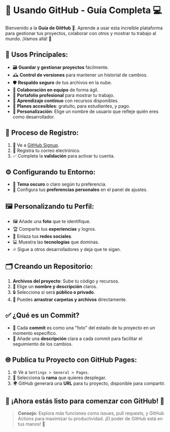 # 🚀 Usando GitHub - Guía Completa 💻

Bienvenido a la **Guía de GitHub** 🌟. Aprende a usar esta increíble plataforma para gestionar tus proyectos, colaborar con otros y mostrar tu trabajo al mundo. ¡Vamos allá! 🚀

## 🌟 Usos Principales:

- 🗃️ **Guardar y gestionar proyectos** fácilmente.
- 🕰️ **Control de versiones** para mantener un historial de cambios.
- 🛡️ **Respaldo seguro** de tus archivos en la nube.
- 👥 **Colaboración en equipo** de forma ágil.
- 📂 **Portafolio profesional** para mostrar tu trabajo.
- 📖 **Aprendizaje continuo** con recursos disponibles.
- 💸 **Planes accesibles**: gratuito, para estudiantes, y pago.
- 🎨 **Personalización**: Elige un nombre de usuario que refleje quién eres como desarrollador.

## 🔐 Proceso de Registro:

1. 📝 Ve a [GitHub Signup](https://github.com/signup).
2. 📧 Registra tu correo electrónico.
3. ✅ Completa la **validación** para activar tu cuenta.

## ⚙️ Configurando tu Entorno:

- 🌙 **Tema oscuro** o claro según tu preferencia.
- 🎯 Configura tus **preferencias personales** en el panel de ajustes.

## 🖼️ Personalizando tu Perfil:

- 🖼️ Añade una **foto** que te identifique.
- 🏆 Comparte tus **experiencias** y logros.
- 🔗 Enlaza tus **redes sociales**.
- 💻 Muestra las **tecnologías** que dominas.
- 🔥 Sigue a otros desarrolladores y deja que te sigan.

## 🗂️ Creando un Repositorio:

1. **Archivos del proyecto**: Sube tu código y recursos.
2. 📝 Elige un **nombre y descripción** claros.
3. 🔒 Selecciona si será **público o privado**.
4. 📂 Puedes **arrastrar carpetas y archivos** directamente.

## ✅ ¿Qué es un Commit?

- 📸 Cada **commit** es como una "foto" del estado de tu proyecto en un momento específico.
- 📝 Añade una **descripción** clara a cada commit para facilitar el seguimiento de los cambios.

## 🌐 Publica tu Proyecto con GitHub Pages:

1. ⚙️ Ve a `Settings > General > Pages`.
2. 📂 Selecciona la **rama** que quieres desplegar.
3. 🌍 GitHub generará una **URL** para tu proyecto, disponible para compartir.
   
## 🎉 ¡Ahora estás listo para comenzar con GitHub! 🎉

> **Consejo:** Explora más funciones como issues, pull requests, y GitHub Actions para maximizar tu productividad. ¡El poder de GitHub está en tus manos! 💪
